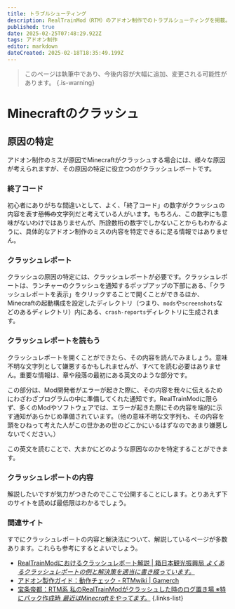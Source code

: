 ```yaml
---
title: トラブルシューティング
description: RealTrainMod（RTM）のアドオン制作でのトラブルシューティングを掲載。ゲームがクラッシュした、選択画面に出てこない。色や形がおかしいなど様々な問題の解決方法を掲載しています
published: true
date: 2025-02-25T07:48:29.922Z
tags: アドオン制作
editor: markdown
dateCreated: 2025-02-18T18:35:49.199Z
---
```


> このページは執筆中であり、今後内容が大幅に追加、変更される可能性があります。
{.is-warning}

# Minecraftのクラッシュ

## 原因の特定
アドオン制作のミスが原因でMinecraftがクラッシュする場合には、様々な原因が考えられますが、その原因の特定に役立つのがクラッシュレポートです。

### 終了コード
初心者にありがちな間違いとして、よく、「終了コード」の数字がクラッシュの内容を表す~~恐怖の~~文字列だと考えている人がいます。もちろん、この数字にも意味がないわけではありませんが、所詮数桁の数字でしかないことからもわかるように、具体的なアドオン制作のミスの内容を特定できるに足る情報ではありません。

### クラッシュレポート
クラッシュの原因の特定には、クラッシュレポートが必要です。クラッシュレポートは、ランチャーのクラッシュを通知するポップアップの下部にある、「クラッシュレポートを表示」をクリックすることで開くことができるほか、Minecraftの起動構成を設定したディレクトリ（つまり、`mods`や`screenshots`などのあるディレクトリ）内にある、`crash-reports`ディレクトリに生成されます。

### クラッシュレポートを読もう
クラッシュレポートを開くことができたら、その内容を読んでみましょう。意味不明な文字列として嫌悪するかもしれませんが、すべてを読む必要はありません。重要な情報は、章や段落の最初にある英文のような部分です。

この部分は、Mod開発者がエラーが起きた際に、その内容を我々に伝えるためにわざわざプログラムの中に準備してくれた通知です。RealTrainModに限らず、多くのModやソフトウェアでは、エラーが起きた際にその内容を端的に示す通知があらかじめ準備されています。（他の意味不明な文字列も、その内容を頭をひねって考えた人がこの世かあの世のどこかにいるはずなのであまり嫌悪しないでください。）

この英文を読むことで、大まかにどのような原因なのかを特定することができます。

### クラッシュレポートの内容

解説したいですが気力がつきたのでここで公開することにします。とりあえず下のサイトを読めば最低限はわかるでしょう。

### 関連サイト
すでにクラッシュレポートの内容と解決法について、解説しているページが多数あります。これらも参考にするとよいでしょう。
- [RealTrainModにおけるクラッシュレポート解説 | 箱日本観光振興局 *よくあるクラッシュレポートの例と解決策を適当に書き綴っています。*](https://boxjapan.info/archives/337)
- [アドオン製作ガイド：動作チェック - RTMwiki | Gamerch](https://gamerch.com/realtrainmod/677484)
- [宝条帝都：RTM系 私のRealTrainModがクラッシュした時のログ置き場 ※特にパック作成時 *最近はMinecraftをやってます。*](http://hojyoteito.blog134.fc2.com/blog-entry-241.html)
{.links-list}